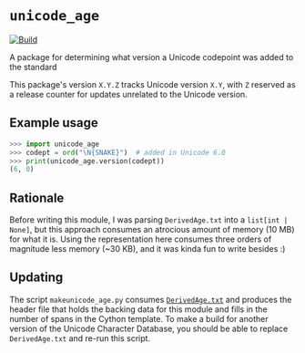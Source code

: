 # `unicode_age`

[![Build](https://github.com/SnoopJ/unicode_age/actions/workflows/build_wheels.yml/badge.svg?branch=main)](https://github.com/SnoopJ/unicode_age/actions/workflows/build_wheels.yml)

A package for determining what version a Unicode codepoint was added to the standard

This package's version `X.Y.Z` tracks Unicode version `X.Y`, with `Z` reserved as
a release counter for updates unrelated to the Unicode version.

## Example usage

```python
>>> import unicode_age
>>> codept = ord("\N{SNAKE}")  # added in Unicode 6.0
>>> print(unicode_age.version(codept))
(6, 0)
```

## Rationale

Before writing this module, I was parsing `DerivedAge.txt` into a `list[int | None]`,
but this approach consumes an atrocious amount of memory (10 MB) for
what it is. Using the representation here consumes three orders of magnitude
less memory (~30 KB), and it was kinda fun to write besides :)

## Updating

The script `makeunicode_age.py` consumes
[`DerivedAge.txt`](https://www.unicode.org/reports/tr44/#DerivedAge.txt) and
produces the header file that holds the backing data for this module and fills
in the number of spans in the Cython template. To make a build for another
version of the Unicode Character Database, you should be able to replace
`DerivedAge.txt` and re-run this script.
